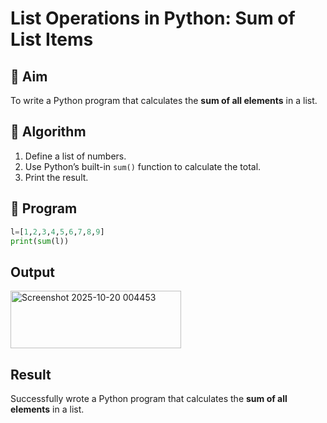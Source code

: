 # List Operations in Python: Sum of List Items

## 🎯 Aim
To write a Python program that calculates the **sum of all elements** in a list.

## 🧠 Algorithm
1. Define a list of numbers.
2. Use Python’s built-in `sum()` function to calculate the total.
3. Print the result.

## 🧾 Program
```py
l=[1,2,3,4,5,6,7,8,9]
print(sum(l))
```

## Output
<img width="273" height="92" alt="Screenshot 2025-10-20 004453" src="https://github.com/user-attachments/assets/94011434-0793-4c5f-9903-80157c6869f2" />

## Result
Successfully wrote a Python program that calculates the **sum of all elements** in a list.
